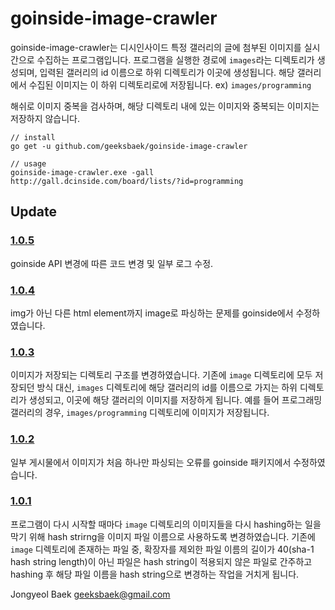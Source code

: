 # goinside-image-crawler

goinside-image-crawler는 디시인사이드 특정 갤러리의 글에 첨부된 이미지를 실시간으로 수집하는 프로그램입니다. 
프로그램을 실행한 경로에 `images`라는 디렉토리가 생성되며, 입력된 갤러리의 id 이름으로 하위 디렉토리가 이곳에 생성됩니다. 해당 갤러리에서 수집된 이미지는 이 하위 디렉토리로에 저장됩니다. ex) `images/programming`

해쉬로 이미지 중복을 검사하며, 해당 디렉토리 내에 있는 이미지와 중복되는 이미지는 저장하지 않습니다.

```
// install
go get -u github.com/geeksbaek/goinside-image-crawler

// usage
goinside-image-crawler.exe -gall http://gall.dcinside.com/board/lists/?id=programming
```

## Update

### [1.0.5](https://github.com/geeksbaek/goinside-image-crawler/releases/tag/1.0.5)
goinside API 변경에 따른 코드 변경 및 일부 로그 수정.

### [1.0.4](https://github.com/geeksbaek/goinside-image-crawler/releases/tag/1.0.4)
img가 아닌 다른 html element까지 image로 파싱하는 문제를 goinside에서 수정하였습니다.

### [1.0.3](https://github.com/geeksbaek/goinside-image-crawler/releases/tag/1.0.3)
이미지가 저장되는 디렉토리 구조를 변경하였습니다. 기존에 `image` 디렉토리에 모두 저장되던 방식 대신, `images` 디렉토리에 해당 갤러리의 id를 이름으로 가지는 하위 디렉토리가 생성되고, 이곳에 해당 갤러리의 이미지를 저장하게 됩니다. 예를 들어 프로그래밍 갤러리의 경우, `images/programming` 디렉토리에 이미지가 저장됩니다.

### [1.0.2](https://github.com/geeksbaek/goinside-image-crawler/releases/tag/1.0.2)
일부 게시물에서 이미지가 처음 하나만 파싱되는 오류를 goinside 패키지에서 수정하였습니다. 

### [1.0.1](https://github.com/geeksbaek/goinside-image-crawler/releases/tag/1.0.1)
프로그램이 다시 시작할 때마다 `image` 디렉토리의 이미지들을 다시 hashing하는 일을 막기 위해 hash strirng을 이미지 파일 이름으로 사용하도록 변경하였습니다. 기존에 `image` 디렉토리에 존재하는 파일 중, 확장자를 제외한 파일 이름의 길이가 40(sha-1 hash string length)이 아닌 파일은 hash string이 적용되지 않은 파일로 간주하고 hashing 후 해당 파일 이름을 hash string으로 변경하는 작업을 거치게 됩니다.

Jongyeol Baek <geeksbaek@gmail.com>
